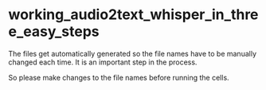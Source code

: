 # working_audio2text_whisper_in_three_easy_steps


The files get automatically generated so the file names have to be manually changed each time. 
It is an important step in the process.

So please make changes to the file names before running the cells.
